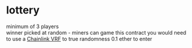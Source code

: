 # lottery
  
minimum of 3 players  
winner picked at random - miners can game this contract you would need to use a [Chainlink VRF](https://docs.chain.link/docs/get-a-random-number/) to true randomness
0.1 ether to enter  